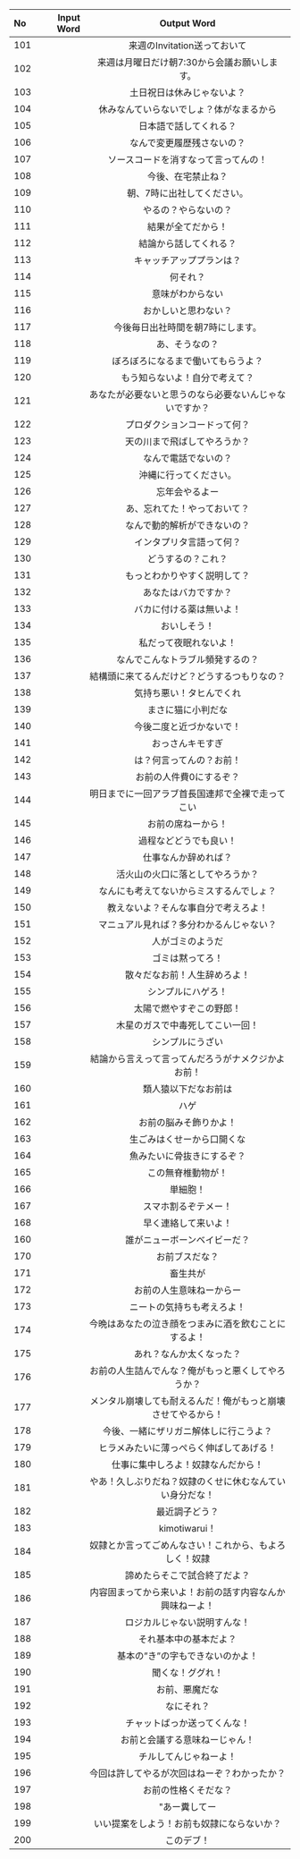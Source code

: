 | No      | Input Word  | Output Word  |
|:--------|------------:|:------------:|
|101      |             | 来週のInvitation送っておいて|
|102      |             | 来週は月曜日だけ朝7:30から会議お願いします。|
|103      |             | 土日祝日は休みじゃないよ？|
|104      |             | 休みなんていらないでしょ？体がなまるから|
|105      |             | 日本語で話してくれる？|
|106      |             | なんで変更履歴残さないの？|
|107      |             | ソースコードを消すなって言ってんの！|
|108      |             | 今後、在宅禁止ね？|
|109      |             | 朝、7時に出社してください。|
|110      |             | やるの？やらないの？|
|111      |             | 結果が全てだから！|
|112      |             | 結論から話してくれる？|
|113      |             | キャッチアッププランは？|
|114      |             | 何それ？|
|115      |             | 意味がわからない|
|116      |             | おかしいと思わない？|
|117      |             | 今後毎日出社時間を朝7時にします。|
|118      |             | あ、そうなの？|
|119      |             | ぼろぼろになるまで働いてもらうよ？|
|120      |             | もう知らないよ！自分で考えて？|
|121      |             | あなたが必要ないと思うのなら必要ないんじゃないですか？|
|122      |             | プロダクションコードって何？|
|123      |             | 天の川まで飛ばしてやろうか？|
|124      |             | なんで電話でないの？|
|125      |             | 沖縄に行ってください。|
|126      |             | 忘年会やるよー|
|127      |             | あ、忘れてた！やっておいて？|
|128      |             | なんで動的解析ができないの？|
|129      |             | インタプリタ言語って何？|
|130      |             | どうするの？これ？|
|131      |             | もっとわかりやすく説明して？|
|132      |             | あなたはバカですか？|
|133      |             | バカに付ける薬は無いよ！|
|134      |             | おいしそう！|
|135      |             | 私だって夜眠れないよ！|
|136      |             | なんでこんなトラブル頻発するの？|
|137      |             | 結構頭に来てるんだけど？どうするつもりなの？|
|138      |             | 気持ち悪い！タヒんでくれ|
|139      |             | まさに猫に小判だな|
|140      |             | 今後二度と近づかないで！|
|141      |             | おっさんキモすぎ|
|142      |             | は？何言ってんの？お前！|
|143      |             | お前の人件費0にするぞ？|
|144      |             | 明日までに一回アラブ首長国連邦で全裸で走ってこい|
|145      |             | お前の席ねーから！|
|146      |             | 過程などどうでも良い！|
|147      |             | 仕事なんか辞めれば？|
|148      |             | 活火山の火口に落としてやろうか？|
|149      |             | なんにも考えてないからミスするんでしょ？|
|150      |             | 教えないよ？そんな事自分で考えろよ！|
|151      |             | マニュアル見れば？多分わかるんじゃない？|
|152      |             | 人がゴミのようだ|
|153      |             | ゴミは黙ってろ！|
|154      |             | 散々だなお前！人生辞めろよ！|
|155      |             | シンプルにハゲろ！|
|156      |             | 太陽で燃やすぞこの野郎！|
|157      |             | 木星のガスで中毒死してこい一回！|
|158      |             | シンプルにうざい|
|159      |             | 結論から言えって言ってんだろうがナメクジかよお前！|
|160      |             | 類人猿以下だなお前は|
|161      |             | ハゲ|
|162      |             | お前の脳みそ飾りかよ！|
|163      |             | 生ごみはくせーから口開くな|
|164      |             | 魚みたいに骨抜きにするぞ？|
|165      |             | この無脊椎動物が！|
|166      |             | 単細胞！|
|167      |             | スマホ割るぞテメー！|
|168      |             | 早く連絡して来いよ！|
|160      |             | 誰がニューボーンベイビーだ？|
|170      |             | お前ブスだな？|
|171      |             | 畜生共が|
|172      |             | お前の人生意味ねーからー|
|173      |             | ニートの気持ちも考えろよ！|
|174      |             | 今晩はあなたの泣き顔をつまみに酒を飲むことにするよ！|
|175      |             | あれ？なんか太くなった？|
|176      |             | お前の人生詰んでんな？俺がもっと悪くしてやろうか？|
|177      |             | メンタル崩壊しても耐えるんだ！俺がもっと崩壊させてやるから！|
|178      |             | 今後、一緒にザリガニ解体しに行こうよ？|
|179      |             | ヒラメみたいに薄っぺらく伸ばしてあげる！|
|180      |             | 仕事に集中しろよ！奴隷なんだから！|
|181      |             | やあ！久しぶりだね？奴隷のくせに休むなんていい身分だな！|
|182      |             | 最近調子どう？|
|183      |             | kimotiwarui！|
|184      |             | 奴隷とか言ってごめんなさい！これから、もよろしく！奴隷|
|185      |             | 諦めたらそこで試合終了だよ？|
|186      |             | 内容固まってから来いよ！お前の話す内容なんか興味ねーよ！|
|187      |             | ロジカルじゃない説明すんな！|
|188      |             | それ基本中の基本だよ？|
|189      |             | 基本の”き”の字もできないのかよ！|
|190      |             | 聞くな！ググれ！|
|191      |             | お前、悪魔だな|
|192      |             | なにそれ？|
|193      |             | チャットばっか送ってくんな！|
|194      |             | お前と会議する意味ねーじゃん！|
|195      |             | チルしてんじゃねーよ！|
|196      |             | 今回は許してやるが次回はねーぞ？わかったか？|
|197      |             | お前の性格くそだな？|
|198      |             | "あー糞してー|
|199      |             | いい提案をしよう！お前も奴隷にならないか？|
|200      |             | このデブ！|